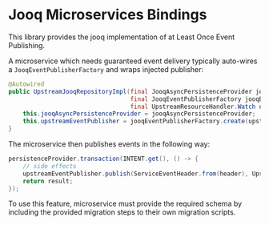 # Jooq Microservices Bindings

This library provides the jooq implementation of at Least Once Event Publishing.

A microservice which needs guaranteed event delivery typically auto-wires a 
`JooqEventPublisherFactory` and wraps injected publisher:

```java
@Autowired
public UpstreamJooqRepositoryImpl(final JooqAsyncPersistenceProvider jooqAsyncPersistenceProvider,
                                  final JooqEventPublisherFactory jooqEventPublisherFactory,
                                  final UpstreamResourceHandler.Watch upstreamPublisher) {
    this.jooqAsyncPersistenceProvider = jooqAsyncPersistenceProvider;
    this.upstreamEventPublisher = jooqEventPublisherFactory.create(upstreamPublisher);
}
```  
  
The microservice then publishes events in the following way:

```java
persistenceProvider.transaction(INTENT.get(), () -> {
    // side effects
    upstreamEventPublisher.publish(ServiceEventHeader.from(header), UpstreamItemEvent.newBuilder().setUpstreamItem(upstreamItem).build());
    return result;
});
```
  
To use this feature, microservice must provide the required schema by including the provided migration 
steps to their own migration scripts.

